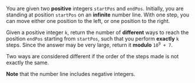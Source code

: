 You are given two **positive** integers `startPos` and `endPos`. Initially, you are standing at position `startPos` on an **infinite** number line. With one step, you can move either one position to the left, or one position to the right.

Given a positive integer `k`, return the number of **different** ways to reach the position `endPos` starting from `startPos`, such that you perform **exactly** `k` steps. Since the answer may be very large, return it **modulo** <code>10<sup>9</sup> + 7</code>.

Two ways are considered different if the order of the steps made is not exactly the same.

**Note** that the number line includes negative integers.